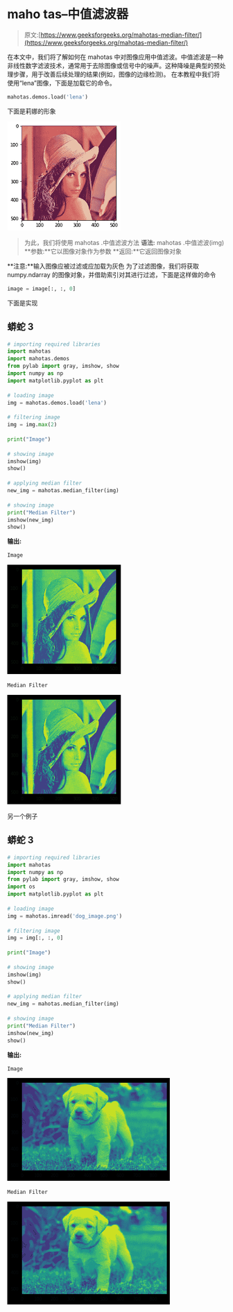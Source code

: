 # maho tas–中值滤波器

> 原文:[https://www.geeksforgeeks.org/mahotas-median-filter/](https://www.geeksforgeeks.org/mahotas-median-filter/)

在本文中，我们将了解如何在 mahotas 中对图像应用中值滤波。中值滤波是一种非线性数字滤波技术，通常用于去除图像或信号中的噪声。这种降噪是典型的预处理步骤，用于改善后续处理的结果(例如，图像的边缘检测)。
在本教程中我们将使用“lena”图像，下面是加载它的命令。

```py
mahotas.demos.load('lena')
```

下面是莉娜的形象

![](img/c6cf4d1584ad896c98148d7fd44b7f25.png)

> 为此，我们将使用 mahotas .中值滤波方法
> **语法:** mahotas .中值滤波(img)
> **参数:**它以图像对象作为参数
> **返回:**它返回图像对象

**注意:**输入图像应被过滤或应加载为灰色
为了过滤图像，我们将获取 numpy.ndarray 的图像对象，并借助索引对其进行过滤，下面是这样做的命令

```py
image = image[:, :, 0]
```

下面是实现

## 蟒蛇 3

```py
# importing required libraries
import mahotas
import mahotas.demos
from pylab import gray, imshow, show
import numpy as np
import matplotlib.pyplot as plt

# loading image
img = mahotas.demos.load('lena')

# filtering image
img = img.max(2)

print("Image")

# showing image
imshow(img)
show()

# applying median filter
new_img = mahotas.median_filter(img)

# showing image
print("Median Filter")
imshow(new_img)
show()
```

**输出:**

```py
Image
```

![](img/7e2a2e3e4e2c7d3717764f78ddb13263.png)

```py
Median Filter
```

![](img/0a6fde5074b969bc7e09ce9b0f64ea1c.png)

另一个例子

## 蟒蛇 3

```py
# importing required libraries
import mahotas
import numpy as np
from pylab import gray, imshow, show
import os
import matplotlib.pyplot as plt

# loading image
img = mahotas.imread('dog_image.png')

# filtering image
img = img[:, :, 0]

print("Image")

# showing image
imshow(img)
show()

# applying median filter
new_img = mahotas.median_filter(img)

# showing image
print("Median Filter")
imshow(new_img)
show()
```

**输出:**

```py
Image
```

![](img/69c070b367f54d4895c9b3e679a941a7.png)

```py
Median Filter
```

![](img/bdb62682a9583a87c71b63127f1c3023.png)